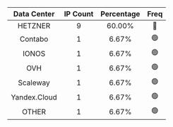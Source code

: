 | Data Center | IP Count | Percentage | Freq |
|:------------:|:--------:|:-----------:|:-----:|
| HETZNER | 9 | 60.00% | 🔴 |
| Contabo | 1 | 6.67% | 🟢 |
| IONOS | 1 | 6.67% | 🟢 |
| OVH | 1 | 6.67% | 🟢 |
| Scaleway | 1 | 6.67% | 🟢 |
| Yandex.Cloud | 1 | 6.67% | 🟢 |
| OTHER | 1 | 6.67% | 🟢 |